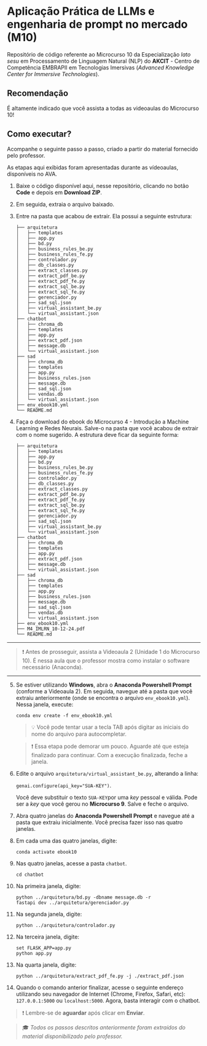 # Aplicação Prática de LLMs e engenharia de prompt no mercado (M10)
Repositório de código referente ao Microcurso 10 da Especialização _lato sesu_ em Processamento de Linguagem Natural (NLP) do **AKCIT** - Centro de Competência EMBRAPII em Tecnologias Imersivas (_Advanced Knowledge Center for Immersive Technologies_).

## Recomendação

É altamente indicado que você assista a todas as videoaulas do Microcurso 10!

## Como executar?

Acompanhe o seguinte passo a passo, criado a partir do material fornecido pelo professor.

As etapas aqui exibidas foram apresentadas durante as vídeoaulas, disponíveis no AVA.

1. Baixe o código disponível aqui, nesse repositório, clicando no botão **Code** e depois em **Download ZIP**.

2. Em seguida, extraia o arquivo baixado.

3. Entre na pasta que acabou de extrair. Ela possui a seguinte estrutura:
   ```
   ├── arquitetura
   │   ├── templates
   │   ├── app.py
   │   ├── bd.py
   │   ├── business_rules_be.py
   │   ├── business_rules_fe.py
   │   ├── controlador.py
   │   ├── db_classes.py
   │   ├── extract_classes.py
   │   ├── extract_pdf_be.py
   │   ├── extract_pdf_fe.py
   │   ├── extract_sql_be.py
   │   ├── extract_sql_fe.py
   │   ├── gerenciador.py
   │   ├── sad_sql.json
   │   ├── virtual_assistant_be.py
   │   └── virtual_assistant.json
   ├── chatbot
   │   ├── chroma_db
   │   ├── templates
   │   ├── app.py
   │   ├── extract_pdf.json
   │   ├── message.db
   │   └── virtual_assistant.json
   ├── sad
   │   ├── chroma_db
   │   ├── templates
   │   ├── app.py
   │   ├── business_rules.json
   │   ├── message.db
   │   ├── sad_sql.json
   │   ├── vendas.db
   │   └── virtual_assistant.json
   ├── env_ebook10.yml
   └── README.md
   ```

4. Faça o download do ebook do Microcurso 4 - Introdução a Machine Learning e Redes Neurais. Salve-o na pasta que você acabou de extrair com o nome sugerido. A estrutura deve ficar da seguinte forma:
   ```
   ├── arquitetura
   │   ├── templates
   │   ├── app.py
   │   ├── bd.py
   │   ├── business_rules_be.py
   │   ├── business_rules_fe.py
   │   ├── controlador.py
   │   ├── db_classes.py
   │   ├── extract_classes.py
   │   ├── extract_pdf_be.py
   │   ├── extract_pdf_fe.py
   │   ├── extract_sql_be.py
   │   ├── extract_sql_fe.py
   │   ├── gerenciador.py
   │   ├── sad_sql.json
   │   ├── virtual_assistant_be.py
   │   └── virtual_assistant.json
   ├── chatbot
   │   ├── chroma_db
   │   ├── templates
   │   ├── app.py
   │   ├── extract_pdf.json
   │   ├── message.db
   │   └── virtual_assistant.json
   ├── sad
   │   ├── chroma_db
   │   ├── templates
   │   ├── app.py
   │   ├── business_rules.json
   │   ├── message.db
   │   ├── sad_sql.json
   │   ├── vendas.db
   │   └── virtual_assistant.json
   ├── env_ebook10.yml
   ├── M4_IMLRN_10-12-24.pdf
   └── README.md
   ```

---

> ❗ Antes de prosseguir, assista a Videoaula 2 (Unidade 1 do Microcurso 10). É nessa aula que o professor mostra como instalar o software necessário (Anaconda).

---

5. Se estiver utilizando **Windows**, abra o **Anaconda Powershell Prompt** (conforme a Videoaula 2). Em seguida, navegue até a pasta que você extraiu anteriormente (onde se encontra o arquivo `env_ebook10.yml`). Nessa janela, execute:

   `conda env create -f env_ebook10.yml`

   > 💡 Você pode tentar usar a tecla TAB após digitar as iniciais do nome do arquivo para autocompletar.

   > ❗ Essa etapa pode demorar um pouco. Aguarde até que esteja finalizado para continuar. Com a execução finalizada, feche a janela.

6. Edite o arquivo `arquitetura/virtual_assistant_be.py`, alterando a linha:

   `genai.configure(api_key="SUA-KEY")`.

   Você deve substituir o texto `SUA-KEY`por uma *key* pessoal e válida. Pode ser a *key* que você gerou no **Microcurso 9**. Salve e feche o arquivo.

7. Abra quatro janelas do **Anaconda Powershell Prompt** e navegue até a pasta que extraiu inicialmente. Você precisa fazer isso nas quatro janelas.

8. Em cada uma das quatro janelas, digite:

   `conda activate ebook10`

9. Nas quatro janelas, acesse a pasta `chatbot`.

   `cd chatbot`

10. Na primeira janela, digite: 

      `python ../arquitetura/bd.py -dbname message.db -r` \
      `fastapi dev ../arquitetura/gerenciador.py`

11. Na segunda janela, digite: 

      `python ../arquitetura/controlador.py`

12. Na terceira janela, digite:

      `set FLASK_APP=app.py` \
      `python app.py`

14. Na quarta janela, digite:

      `python ../arquitetura/extract_pdf_fe.py -j ./extract_pdf.json`

15. Quando o comando anterior finalizar, acesse o seguinte endereço utilizando seu navegador de Internet (Chrome, Firefox, Safari, etc): `127.0.0.1:5000` ou `localhost:5000`. Agora, basta interagir com o chatbot.

> ❗ Lembre-se de **aguardar** após clicar em **Enviar**.

> 🎓 *Todos os passos descritos anteriormente foram extraídos do material disponibilizado pelo professor.*